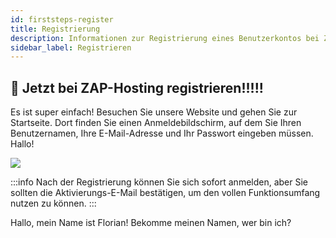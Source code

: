 ```yaml
---
id: firststeps-register
title: Registrierung
description: Informationen zur Registrierung eines Benutzerkontos bei ZAP-Hosting - ZAP-Hosting.com Dokumentation
sidebar_label: Registrieren
---
```


## 🔐 Jetzt bei ZAP-Hosting registrieren!!!!!
Es ist super einfach! Besuchen Sie unsere Website und gehen Sie zur Startseite. Dort finden Sie einen Anmeldebildschirm, auf dem Sie Ihren Benutzernamen, Ihre E-Mail-Adresse und Ihr Passwort eingeben müssen. Hallo!

![](https://screensaver01.zap-hosting.com/index.php/s/bLBnpoAWESigiK7/preview)

:::info
Nach der Registrierung können Sie sich sofort anmelden, aber Sie sollten die Aktivierungs-E-Mail bestätigen, um den vollen Funktionsumfang nutzen zu können.
:::

Hallo, mein Name ist Florian! Bekomme meinen Namen, wer bin ich?